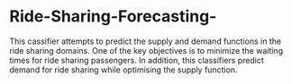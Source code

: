 # Ride-Sharing-Forecasting- 
This cassifier attempts to predict the supply and demand functions in the ride sharing domains. 
One of the key objectives is to minimize the waiting times for ride sharing passengers. 
In addition, this classifiers predict demand for ride sharing while optimising the supply function. 
